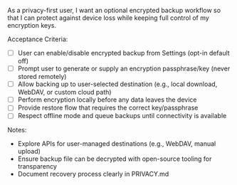 As a privacy-first user, I want an optional encrypted backup workflow so that I can protect against device loss while keeping full control of my encryption keys.

Acceptance Criteria:
- [ ] User can enable/disable encrypted backup from Settings (opt-in default off)
- [ ] Prompt user to generate or supply an encryption passphrase/key (never stored remotely)
- [ ] Allow backing up to user-selected destination (e.g., local download, WebDAV, or custom cloud path)
- [ ] Perform encryption locally before any data leaves the device
- [ ] Provide restore flow that requires the correct key/passphrase
- [ ] Respect offline mode and queue backups until connectivity is available

Notes:
- Explore APIs for user-managed destinations (e.g., WebDAV, manual upload)
- Ensure backup file can be decrypted with open-source tooling for transparency
- Document recovery process clearly in PRIVACY.md
